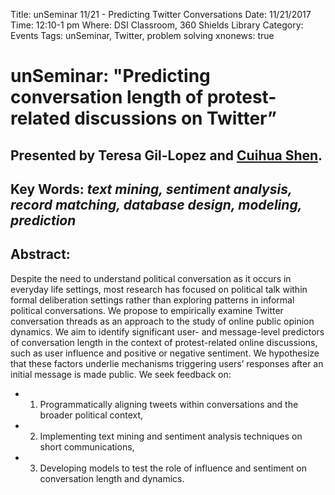 Title: unSeminar 11/21 - Predicting Twitter Conversations
Date: 11/21/2017
Time: 12:10-1 pm
Where: DSI Classroom, 360 Shields Library
Category: Events
Tags: unSeminar, Twitter, problem solving
xnonews: true

# unSeminar: "Predicting conversation length of protest-related discussions on Twitter” 

## Presented by Teresa Gil-Lopez and [Cuihua Shen](http://communication.ucdavis.edu/people/cuishen).

## Key Words: *text mining, sentiment analysis, record matching, database design, modeling, prediction*

## Abstract:
Despite the need to understand political conversation as it occurs in everyday life settings, most research has focused on political talk within formal deliberation settings rather than exploring patterns in informal political conversations. We propose to empirically examine Twitter conversation threads as an approach to the study of online public opinion dynamics. We aim to identify significant user- and message-level predictors of conversation length in the context of protest-related online discussions, such as user influence and positive or negative sentiment. We hypothesize that these factors underlie mechanisms triggering users’ responses after an initial message is made public. We seek feedback on: 
* 1) Programmatically aligning tweets within conversations and the broader political context, 
* 2) Implementing text mining and sentiment analysis techniques on short communications,  
* 3) Developing models to test the role of influence and sentiment on conversation length and dynamics. 





